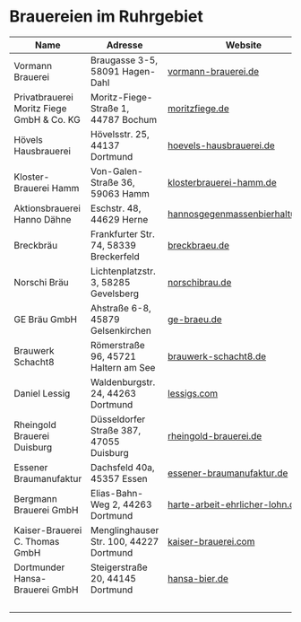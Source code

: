 # Brauereien im Ruhrgebiet

| Name                  | Adresse               | Website               | Instagram             |
|-----------------------|-----------------------|-----------------------|-----------------------|
| Vormann Brauerei      | Braugasse 3-5, 58091 Hagen-Dahl | [vormann-brauerei.de](https://www.vormann-brauerei.de/) | [@vormann_brauerei](https://instagram.com/vormann_brauerei) |
| Privatbrauerei Moritz Fiege GmbH & Co. KG | Moritz-Fiege-Straße 1, 44787 Bochum | [moritzfiege.de](https://moritzfiege.de/) | [@moritzfiegebrauerei](https://instagram.com/moritzfiegebrauerei) |
| Hövels Hausbrauerei | Hövelsstr. 25, 44137 Dortmund | [hoevels-hausbrauerei.de](https://www.hoevels-hausbrauerei.de/) | [@hoevels](https://instagram.com/hoevels) [@hoevels.hausbrauerei](https://instagram.com/hoevels.hausbrauerei) |
| Kloster-Brauerei Hamm | Von-Galen-Straße 36, 59063 Hamm | [klosterbrauerei-hamm.de](https://www.klosterbrauerei-hamm.de/) | [@kloster_brauerei_hamm](https://instagram.com/kloster_brauerei_hamm) |
| Aktionsbrauerei Hanno Dähne | Eschstr. 48, 44629 Herne | [hannosgegenmassenbierhaltung.de](https://www.hannosgegenmassenbierhaltung.de/) | [@hannosbier](https://www.instagram.com/hannosbier/) |
| Breckbräu | Frankfurter Str. 74, 58339 Breckerfeld | [breckbraeu.de](http://www.breckbraeu.de/) | [@breckbraeu2018](https://instagram.com/breckbraeu2018) |
| Norschi Bräu | Lichtenplatzstr. 3, 58285 Gevelsberg | [norschibrau.de](https://www.norschibrau.de/) | [@norschibrau](https://instagram.com/norschibrau) |
| GE Bräu GmbH | Ahstraße 6-8, 45879 Gelsenkirchen | [ge-braeu.de](https://ge-braeu.de/) | [@ge.braeu](https://instagram.com/ge.braeu) |
| Brauwerk Schacht8 | Römerstraße 96, 45721 Haltern am See | [brauwerk-schacht8.de](https://brauwerk-schacht8.de/) | [@brauwerk_schacht8](https://instagram.com/brauwerk_schacht8) |
| Daniel Lessig | Waldenburgstr. 24, 44263 Dortmund | [lessigs.com](https://lessigs.com/) | [@lessigs_brauwerkstatt](https://instagram.com/lessigs_brauwerkstatt) |
| Rheingold Brauerei Duisburg | Düsseldorfer Straße 387, 47055 Duisburg | [rheingold-brauerei.de](http://rheingold-brauerei.de/) | [@rheingoldbrauerei](https://instagram.com/rheingoldbrauerei) |
| Essener Braumanufaktur | Dachsfeld 40a, 45357 Essen | [essener-braumanufaktur.de](https://essener-braumanufaktur.de/) | [@ebm_bier](https://instagram.com/ebm_bier) |
| Bergmann Brauerei GmbH | Elias-Bahn-Weg 2, 44263 Dortmund | [harte-arbeit-ehrlicher-lohn.de](https://harte-arbeit-ehrlicher-lohn.de/) | [@bergmann.brauerei](https://instagram.com/bergmann.brauerei) |
| Kaiser-Brauerei C. Thomas GmbH | Menglinghauser Str. 100, 44227 Dortmund | [kaiser-brauerei.com](https://kaiser-brauerei.com) | [@kaiserbrauereidortmund](https://instagram.com/kaiserbrauereidortmund) |
| Dortmunder Hansa-Brauerei GmbH | Steigerstraße 20, 44145 Dortmund | [hansa-bier.de](https://www.hansa-bier.de) ||
|||| [@dortmunder.kronen](https://instagram.com/dortmunder.kronen) |
